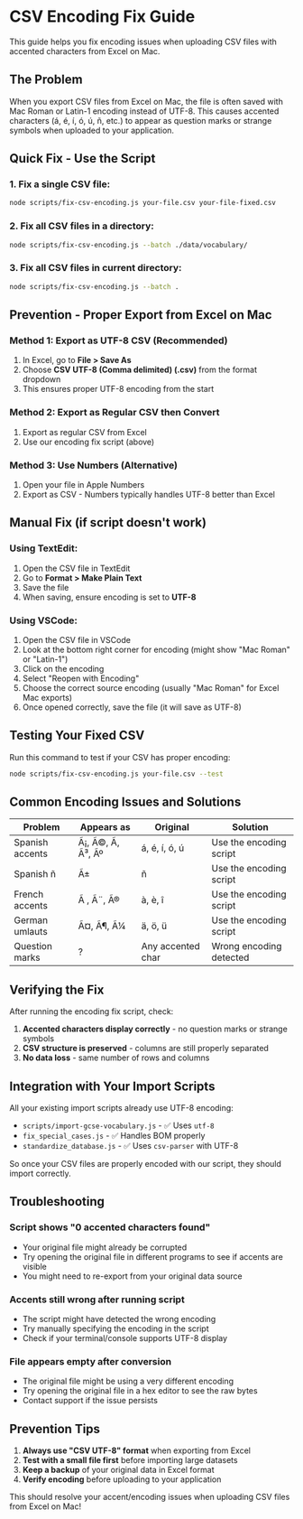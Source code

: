 # CSV Encoding Fix Guide

This guide helps you fix encoding issues when uploading CSV files with accented characters from Excel on Mac.

## The Problem

When you export CSV files from Excel on Mac, the file is often saved with Mac Roman or Latin-1 encoding instead of UTF-8. This causes accented characters (á, é, í, ó, ú, ñ, etc.) to appear as question marks or strange symbols when uploaded to your application.

## Quick Fix - Use the Script

### 1. Fix a single CSV file:
```bash
node scripts/fix-csv-encoding.js your-file.csv your-file-fixed.csv
```

### 2. Fix all CSV files in a directory:
```bash
node scripts/fix-csv-encoding.js --batch ./data/vocabulary/
```

### 3. Fix all CSV files in current directory:
```bash
node scripts/fix-csv-encoding.js --batch .
```

## Prevention - Proper Export from Excel on Mac

### Method 1: Export as UTF-8 CSV (Recommended)
1. In Excel, go to **File > Save As**
2. Choose **CSV UTF-8 (Comma delimited) (.csv)** from the format dropdown
3. This ensures proper UTF-8 encoding from the start

### Method 2: Export as Regular CSV then Convert
1. Export as regular CSV from Excel
2. Use our encoding fix script (above)

### Method 3: Use Numbers (Alternative)
1. Open your file in Apple Numbers
2. Export as CSV - Numbers typically handles UTF-8 better than Excel

## Manual Fix (if script doesn't work)

### Using TextEdit:
1. Open the CSV file in TextEdit
2. Go to **Format > Make Plain Text**
3. Save the file
4. When saving, ensure encoding is set to **UTF-8**

### Using VSCode:
1. Open the CSV file in VSCode
2. Look at the bottom right corner for encoding (might show "Mac Roman" or "Latin-1")
3. Click on the encoding
4. Select "Reopen with Encoding"
5. Choose the correct source encoding (usually "Mac Roman" for Excel Mac exports)
6. Once opened correctly, save the file (it will save as UTF-8)

## Testing Your Fixed CSV

Run this command to test if your CSV has proper encoding:
```bash
node scripts/fix-csv-encoding.js your-file.csv --test
```

## Common Encoding Issues and Solutions

| Problem | Appears as | Original | Solution |
|---------|------------|----------|----------|
| Spanish accents | Ã¡, Ã©, Ã­, Ã³, Ãº | á, é, í, ó, ú | Use the encoding script |
| Spanish ñ | Ã± | ñ | Use the encoding script |
| French accents | Ã , Ã¨, Ã® | à, è, î | Use the encoding script |
| German umlauts | Ã¤, Ã¶, Ã¼ | ä, ö, ü | Use the encoding script |
| Question marks | ? | Any accented char | Wrong encoding detected |

## Verifying the Fix

After running the encoding fix script, check:

1. **Accented characters display correctly** - no question marks or strange symbols
2. **CSV structure is preserved** - columns are still properly separated
3. **No data loss** - same number of rows and columns

## Integration with Your Import Scripts

All your existing import scripts already use UTF-8 encoding:
- `scripts/import-gcse-vocabulary.js` - ✅ Uses `utf-8`
- `fix_special_cases.js` - ✅ Handles BOM properly
- `standardize_database.js` - ✅ Uses `csv-parser` with UTF-8

So once your CSV files are properly encoded with our script, they should import correctly.

## Troubleshooting

### Script shows "0 accented characters found"
- Your original file might already be corrupted
- Try opening the original file in different programs to see if accents are visible
- You might need to re-export from your original data source

### Accents still wrong after running script
- The script might have detected the wrong encoding
- Try manually specifying the encoding in the script
- Check if your terminal/console supports UTF-8 display

### File appears empty after conversion
- The original file might be using a very different encoding
- Try opening the original file in a hex editor to see the raw bytes
- Contact support if the issue persists

## Prevention Tips

1. **Always use "CSV UTF-8" format** when exporting from Excel
2. **Test with a small file first** before importing large datasets
3. **Keep a backup** of your original data in Excel format
4. **Verify encoding** before uploading to your application

This should resolve your accent/encoding issues when uploading CSV files from Excel on Mac!
